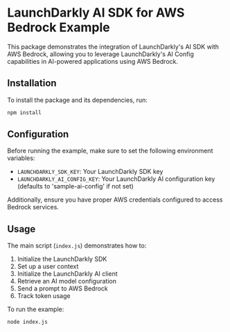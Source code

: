 # LaunchDarkly AI SDK for AWS Bedrock Example

This package demonstrates the integration of LaunchDarkly's AI SDK with AWS Bedrock, allowing you to leverage LaunchDarkly's AI Config capabilities in AI-powered applications using AWS Bedrock.

## Installation

To install the package and its dependencies, run:

```bash
npm install
```

## Configuration

Before running the example, make sure to set the following environment variables:

- `LAUNCHDARKLY_SDK_KEY`: Your LaunchDarkly SDK key
- `LAUNCHDARKLY_AI_CONFIG_KEY`: Your LaunchDarkly AI configuration key (defaults to 'sample-ai-config' if not set)

Additionally, ensure you have proper AWS credentials configured to access Bedrock services.

## Usage

The main script (`index.js`) demonstrates how to:

1. Initialize the LaunchDarkly SDK
2. Set up a user context
3. Initialize the LaunchDarkly AI client
4. Retrieve an AI model configuration
5. Send a prompt to AWS Bedrock
6. Track token usage

To run the example:

```bash
node index.js
```
